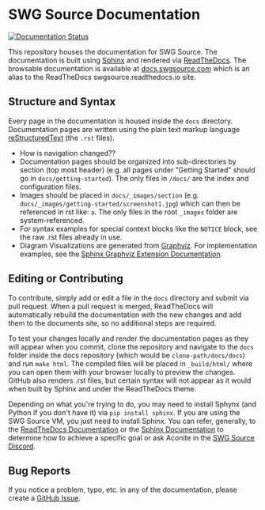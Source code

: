 # SWG Source Documentation
[![Documentation Status](https://readthedocs.org/projects/aconitedocs/badge/?version=latest)](https://aconitedocs.readthedocs.io/en/latest/?badge=latest)

This repository houses the documentation for SWG Source. The documentation is built using [Sphinx](https://www.sphinx-doc.org/en/master/) and rendered via [ReadTheDocs](https://readthedocs.org/). The browsable documentation is available at [docs.swgsource.com](http://docs.swgsource.com) which is an alias to the ReadTheDocs swgsource.readthedocs.io site.

## Structure and Syntax
Every page in the documentation is housed inside the `docs` directory. Documentation pages are written using the plain text markup language [reStructuredText](https://www.sphinx-doc.org/en/master/usage/restructuredtext/basics.html) (the `.rst` files).

* How is navigation changed??
* Documentation pages should be organized into sub-directories by section (top most header) (e.g. all pages under "Getting Started" should go in `docs/getting-started`). The only files in `/docs/` are the index and configuration files.
* Images should be placed in `docs/_images/section` (e.g. `docs/_images/getting-started/screenshot1.jpg`) which can then be referenced in rst like: `a`. The only files in the root `_images` folder are system-referenced.
* For syntax examples for special context blocks like the `NOTICE` block, see the raw .rst files already in use.
* Diagram Visualizations are generated from [Graphviz](https://graphviz.org/). For implementation examples, see the [Sphinx Graphviz Extension Documentation](https://www.sphinx-doc.org/en/master/usage/extensions/graphviz.html).

## Editing or Contributing
To contribute, simply add or edit a file in the `docs` directory and submit via pull request. When a pull request is merged, ReadTheDocs will automatically rebuild the documentation with the new changes and add them to the documents site, so no additional steps are required.

To test your changes locally and render the documentation pages as they will appear when you commit, clone the repository and navigate to the `docs` folder inside the docs repository (which would be `clone-path/docs/docs`) and run `make html`. The compiled files will be placed in `_build/html/` where you can open them with your browser locally to preview the changes. GitHub also renders .rst files, but certain syntax will not appear as it would when built by Sphinx and under the ReadTheDocs theme.

Depending on what you're trying to do, you may need to install Sphynx (and Python if you don't have it) via `pip install sphinx`. If you are using the SWG Source VM, you just need to install Sphinx. You can refer, generally, to the [ReadTheDocs Documentation](https://docs.readthedocs.io/en/stable/index.html) or the [Sphinx Documentation](https://www.sphinx-doc.org/en/master/) to determine how to achieve a specific goal or ask Aconite in the [SWG Source Discord](https://discord.gg/Va8e6n8).

## Bug Reports
If you notice a problem, typo, etc. in any of the documentation, please create a [GitHub Issue](https://github.com/SWG-Source/docs/issues).
